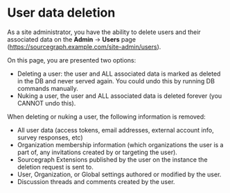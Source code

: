 # User data deletion

As a site administrator, you have the ability to delete users and their associated data on the **Admin** -> **Users** page (https://sourcegraph.example.com/site-admin/users).

On this page, you are presented two options:

- Deleting a user: the user and ALL associated data is marked as deleted in the DB and never served again. You could undo this by running DB commands manually.
- Nuking a user, the user and ALL associated data is deleted forever (you CANNOT undo this).

When deleting or nuking a user, the following information is removed:

- All user data (access tokens, email addresses, external account info, survey responses, etc)
- Organization membership information (which organizations the user is a part of, any invitations created by or targeting the user).
- Sourcegraph Extensions published by the user on the instance the deletion request is sent to.
- User, Organization, or Global settings authored or modified by the user.
- Discussion threads and comments created by the user.
